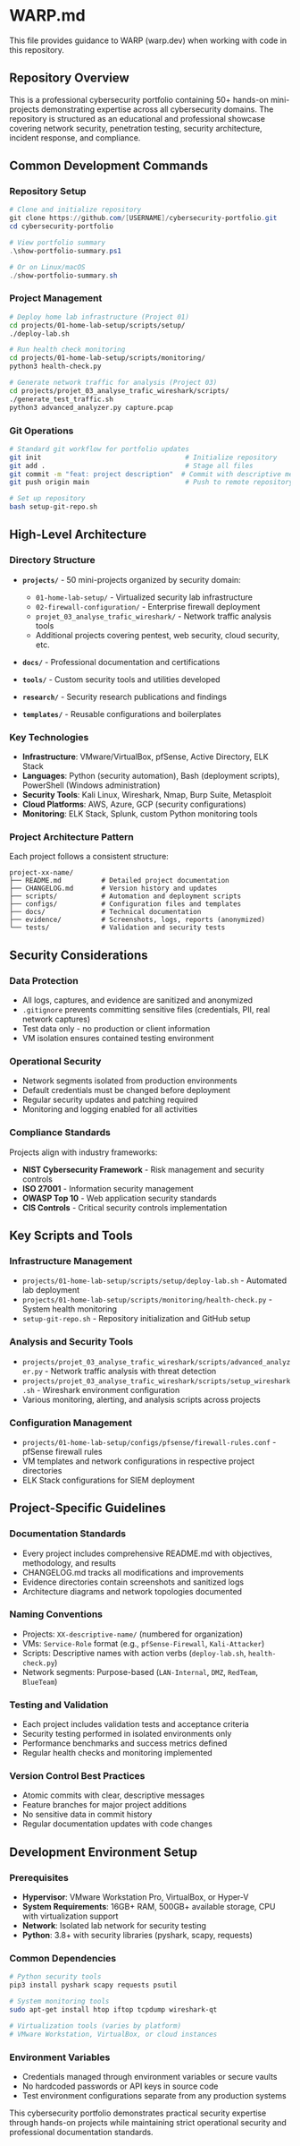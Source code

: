 # WARP.md

This file provides guidance to WARP (warp.dev) when working with code in this repository.

## Repository Overview

This is a professional cybersecurity portfolio containing 50+ hands-on mini-projects demonstrating expertise across all cybersecurity domains. The repository is structured as an educational and professional showcase covering network security, penetration testing, security architecture, incident response, and compliance.

## Common Development Commands

### Repository Setup
```powershell
# Clone and initialize repository
git clone https://github.com/[USERNAME]/cybersecurity-portfolio.git
cd cybersecurity-portfolio

# View portfolio summary
.\show-portfolio-summary.ps1

# Or on Linux/macOS
./show-portfolio-summary.sh
```

### Project Management
```bash
# Deploy home lab infrastructure (Project 01)
cd projects/01-home-lab-setup/scripts/setup/
./deploy-lab.sh

# Run health check monitoring
cd projects/01-home-lab-setup/scripts/monitoring/
python3 health-check.py

# Generate network traffic for analysis (Project 03)
cd projects/projet_03_analyse_trafic_wireshark/scripts/
./generate_test_traffic.sh
python3 advanced_analyzer.py capture.pcap
```

### Git Operations
```bash
# Standard git workflow for portfolio updates
git init                                    # Initialize repository
git add .                                   # Stage all files
git commit -m "feat: project description"  # Commit with descriptive message
git push origin main                        # Push to remote repository

# Set up repository
bash setup-git-repo.sh
```

## High-Level Architecture

### Directory Structure
- **`projects/`** - 50 mini-projects organized by security domain:
  - `01-home-lab-setup/` - Virtualized security lab infrastructure
  - `02-firewall-configuration/` - Enterprise firewall deployment
  - `projet_03_analyse_trafic_wireshark/` - Network traffic analysis tools
  - Additional projects covering pentest, web security, cloud security, etc.

- **`docs/`** - Professional documentation and certifications
- **`tools/`** - Custom security tools and utilities developed
- **`research/`** - Security research publications and findings  
- **`templates/`** - Reusable configurations and boilerplates

### Key Technologies
- **Infrastructure**: VMware/VirtualBox, pfSense, Active Directory, ELK Stack
- **Languages**: Python (security automation), Bash (deployment scripts), PowerShell (Windows administration)
- **Security Tools**: Kali Linux, Wireshark, Nmap, Burp Suite, Metasploit
- **Cloud Platforms**: AWS, Azure, GCP (security configurations)
- **Monitoring**: ELK Stack, Splunk, custom Python monitoring tools

### Project Architecture Pattern
Each project follows a consistent structure:
```
project-xx-name/
├── README.md          # Detailed project documentation  
├── CHANGELOG.md       # Version history and updates
├── scripts/           # Automation and deployment scripts
├── configs/           # Configuration files and templates
├── docs/              # Technical documentation
├── evidence/          # Screenshots, logs, reports (anonymized)
└── tests/             # Validation and security tests
```

## Security Considerations

### Data Protection
- All logs, captures, and evidence are sanitized and anonymized
- `.gitignore` prevents committing sensitive files (credentials, PII, real network captures)
- Test data only - no production or client information
- VM isolation ensures contained testing environment

### Operational Security
- Network segments isolated from production environments
- Default credentials must be changed before deployment
- Regular security updates and patching required
- Monitoring and logging enabled for all activities

### Compliance Standards
Projects align with industry frameworks:
- **NIST Cybersecurity Framework** - Risk management and security controls
- **ISO 27001** - Information security management
- **OWASP Top 10** - Web application security standards  
- **CIS Controls** - Critical security controls implementation

## Key Scripts and Tools

### Infrastructure Management
- `projects/01-home-lab-setup/scripts/setup/deploy-lab.sh` - Automated lab deployment
- `projects/01-home-lab-setup/scripts/monitoring/health-check.py` - System health monitoring
- `setup-git-repo.sh` - Repository initialization and GitHub setup

### Analysis and Security Tools  
- `projects/projet_03_analyse_trafic_wireshark/scripts/advanced_analyzer.py` - Network traffic analysis with threat detection
- `projects/projet_03_analyse_trafic_wireshark/scripts/setup_wireshark.sh` - Wireshark environment configuration
- Various monitoring, alerting, and analysis scripts across projects

### Configuration Management
- `projects/01-home-lab-setup/configs/pfsense/firewall-rules.conf` - pfSense firewall rules
- VM templates and network configurations in respective project directories
- ELK Stack configurations for SIEM deployment

## Project-Specific Guidelines

### Documentation Standards
- Every project includes comprehensive README.md with objectives, methodology, and results
- CHANGELOG.md tracks all modifications and improvements
- Evidence directories contain screenshots and sanitized logs
- Architecture diagrams and network topologies documented

### Naming Conventions
- Projects: `XX-descriptive-name/` (numbered for organization)
- VMs: `Service-Role` format (e.g., `pfSense-Firewall`, `Kali-Attacker`)
- Scripts: Descriptive names with action verbs (`deploy-lab.sh`, `health-check.py`)
- Network segments: Purpose-based (`LAN-Internal`, `DMZ`, `RedTeam`, `BlueTeam`)

### Testing and Validation
- Each project includes validation tests and acceptance criteria
- Security testing performed in isolated environments only
- Performance benchmarks and success metrics defined
- Regular health checks and monitoring implemented

### Version Control Best Practices
- Atomic commits with clear, descriptive messages
- Feature branches for major project additions  
- No sensitive data in commit history
- Regular documentation updates with code changes

## Development Environment Setup

### Prerequisites
- **Hypervisor**: VMware Workstation Pro, VirtualBox, or Hyper-V
- **System Requirements**: 16GB+ RAM, 500GB+ available storage, CPU with virtualization support
- **Network**: Isolated lab network for security testing
- **Python**: 3.8+ with security libraries (pyshark, scapy, requests)

### Common Dependencies
```bash
# Python security tools
pip3 install pyshark scapy requests psutil

# System monitoring tools  
sudo apt-get install htop iftop tcpdump wireshark-qt

# Virtualization tools (varies by platform)
# VMware Workstation, VirtualBox, or cloud instances
```

### Environment Variables
- Credentials managed through environment variables or secure vaults
- No hardcoded passwords or API keys in source code
- Test environment configurations separate from any production systems

This cybersecurity portfolio demonstrates practical security expertise through hands-on projects while maintaining strict operational security and professional documentation standards.